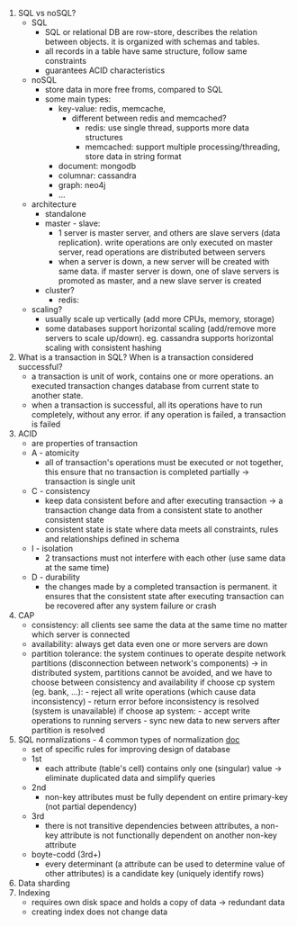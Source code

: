 1. SQL vs noSQL?
	- SQL
		- SQL or relational DB are row-store, describes the relation between objects. it is organized with schemas and tables. 
		- all records in a table have same structure, follow same constraints
		- guarantees ACID characteristics
	- noSQL
		- store data in more free froms, compared to SQL
		- some main types:
			- key-value: redis, memcache,
				- different between redis and memcached?
					- redis: use single thread, supports more data structures
					- memcached: support multiple processing/threading, store data in string format
			- document: mongodb
			- columnar: cassandra
			- graph: neo4j
			- ...
	- architecture
		- standalone
		- master - slave:
			- 1 server is master server, and others are slave servers (data replication). write operations are only executed on master server, read operations are distributed between servers
			- when a server is down, a new server will be created with same data. if master server is down, one of slave servers is promoted as master, and a new slave server is created
		- cluster?
			- redis: 
	- scaling?
		- usually scale up vertically (add more CPUs, memory, storage)
		- some databases support horizontal scaling (add/remove more servers to scale up/down). eg. cassandra supports horizontal scaling with consistent hashing
2. What is a transaction in SQL? When is a transaction considered successful?
	- a transaction is unit of work, contains one or more operations. an executed transaction changes database from current state to another state.
	- when a transaction is successful, all its operations have to run completely, without any error. if any operation is failed, a transaction is failed
3. ACID
	- are properties of transaction
	- A - atomicity
		- all of transaction's operations must be executed or not together, this ensure that no transaction is completed partially -> transaction is single unit
	- C - consistency
		- keep data consistent before and after executing transaction -> a transaction change data from a consistent state to another consistent state
		- consistent state is state where data meets all constraints, rules and relationships defined in schema
	- I - isolation
		- 2 transactions must not interfere with each other (use same data at the same time)
	- D - durability
		- the changes made by a completed transaction is permanent. it ensures that the consistent state after executing transaction can be recovered after any system failure or crash
4. CAP
	- consistency: all clients see same the data at the same time no matter which server is connected
	- availability: always get data even one or more servers are down
	- partition tolerance: the system continues to operate despite network partitions (disconnection between network's components)
	-> in distributed system, partitions cannot be avoided, and we have to choose between consistency and availability
		if choose cp system (eg. bank, ...):
			- reject all write operations (which cause data inconsistency)
			- return error before inconsistency is resolved (system is unavailable)
		if choose ap system:
			- accept write operations to running servers
			- sync new data to new servers after partition is resolved
5. SQL normalizations - 4 common types of normalization
[doc](https://opentextbc.ca/dbdesign01/chapter/chapter-12-normalization/)
	- set of specific rules for improving design of database
	- 1st
		- each attribute (table's cell) contains only one (singular) value -> eliminate duplicated data and simplify queries
	- 2nd
		- non-key attributes must be fully dependent on entire primary-key (not partial dependency)
	- 3rd
		- there is not transitive dependencies between attributes, a non-key attribute is not functionally dependent on another non-key attribute
	- boyte-codd (3rd+)
		- every determinant (a attribute can be used to determine value of other attributes) is a candidate key (uniquely identify rows)
7. Data sharding
8. Indexing
	- requires own disk space and holds a copy of data -> redundant data
	- creating index does not change data